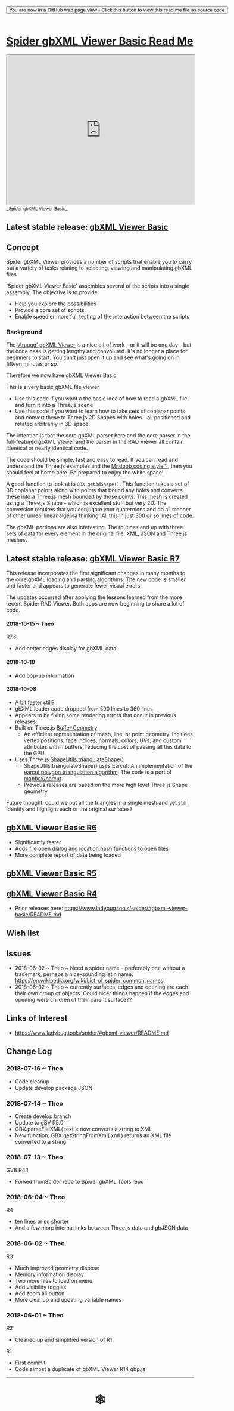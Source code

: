 
<span style=display:none; >[You are now in a GitHub source code view - click this link to view Read Me file as a web page]( https://www.ladybug.tools/spider-gbxml-tools/index.html#gbxml-viewer-basic/README.md "View file as a web page." )</span>

<div><input type=button class="btn btn-secondary btn-sm" onclick="window.location.href='https://github.com/ladybug-tools/spider-gbxml-tools/blob/master/gbxml-viewer-basic/README.md'" value='You are now in a GitHub web page view - Click this button to view this read me file as source code' ></div>

<br>

# [Spider gbXML Viewer Basic Read Me]( #gbxml-viewer-basic/README.md )


<iframe class=iframeReadMe src=https://www.ladybug.tools/spider-gbxml-tools/gbxml-viewer-basic/ width=100% height=400px >Iframes are not displayed on github.com</iframe>
_<small>Spider gbXML Viewer Basic</small>_

## Latest stable release: [gbXML Viewer Basic]( https://www.ladybug.tools/spider-gbxml-tools/gbxml-viewer-basic/ )

## Concept

Spider gbXML Viewer provides a number of scripts that enable you to carry out a variety of tasks relating to selecting, viewing and manipulating gbXML files.

'Spider gbXML Viewer Basic' assembles several of the scripts into a single assembly. The objective is to provide:

* Help you explore the possibilities
* Provide a core set of scripts
* Enable speedier more full testing of the interaction between the scripts

### Background

The ['Aragog' gbXML Viewer]( https://www.ladybug.tools/spider/gbxml-viewer/ ) is a nice bit of work - or it will be one day - but the code base is getting lengthy and convoluted. It's no longer a place for beginners to start. You can't just open it up and see what's going on in fifteen minutes or so.

Therefore we now have gbXML Viewer Basic

This is a very basic gbXML file viewer
* Use this code if you want a the basic idea of how to read a gbXML file and turn it into a Three.js scene
* Use this code if you want to learn how to take sets of coplanar points and convert these to Three.js 2D Shapes with holes - all positioned and rotated arbitrarily in 3D space.

The intention is that the core gbXML parser here and the core parser in the full-featured gbXML Viewer and the parser in the RAD Viewer all contain identical or nearly identical code.

The code should be simple, fast and easy to read. If you can read and understand the Three.js examples and the [Mr.doob coding style&trade; ]( https://github.com/mrdoob/three.js/wiki/Mr.doob's-Code-Style%E2%84%A2 ), then you should feel at home here. Be prepared to enjoy the white space!

A good function to look at is ```GBX.get3dShape()```. This function takes a set of 3D coplanar points along with points that bound any holes and converts these into a Three.js mesh bounded by those points. This mesh is created using a Three.js Shape - which is excellent stuff but very 2D. The conversion requires that you conjugate your quaternions and do all manner of other unreal linear algebra thinking. All this in just 300 or so lines of code.

The gbXML portions are also interesting. The routines end up with three sets of data for every element in the original file: XML, JSON and Three.js meshes.



## Latest stable release: [gbXML Viewer Basic R7]( https://www.ladybug.tools/spider-gbxml-tools/gbxml-viewer-basic/r7/spider-gbxml-viewer-basic.html )

This release incorporates the first significant changes in many months to the core gbXML loading and parsing algorithms. The new code is smaller and faster and appears to generate fewer visual errors.

The updates occurred after applying the lessons learned from the more recent Spider RAD Viewer. Both apps are now beginning to share a lot of code.

#### 2018-10-15 ~ Theo

R7.6
* Add better edges display for gbXML data

#### 2018-10-10

* Add pop-up information

#### 2018-10-08
* A bit faster still?
* gbXML loader code dropped from 590 lines to 360 lines
* Appears to be fixing some rendering errors that occur in previous releases
* Built on Three.js [Buffer Geometry]( https://threejs.org/docs/#api/en/core/BufferGeometry)
	* An efficient representation of mesh, line, or point geometry. Includes vertex positions, face indices, normals, colors, UVs, and custom attributes within buffers, reducing the cost of passing all this data to the GPU.
* Uses Three.js [ShapeUtils.triangulateShape()]( https://threejs.org/docs/#api/en/extras/ShapeUtils )
	* ShapeUtils.triangulateShape() uses Earcut: An implementation of the [earcut polygon triangulation algorithm]( https://en.wikipedia.org/wiki/Polygon_triangulation#Ear_clipping_method ). The code is a port of [mapbox/earcut]( https://github.com/mapbox/earcut ).
	* Previous releases are based on the more high level Three.js Shape geometry

Future thought: could we put all the triangles in a single mesh and yet still identify and highlight each of the original surfaces?

## [gbXML Viewer Basic R6]( https://rawgit.com/ladybug-tools/spider-gbxml-tools/master/gbxml-viewer-basic/r6/gbxml-viewer-basic.html )

* Significantly faster
* Adds file open dialog and location.hash functions to open files
* More complete report of data being loaded


## [gbXML Viewer Basic R5]( https://rawgit.com/ladybug-tools/spider-gbxml-tools/master/gbxml-viewer-basic/r5/gbxml-viewer-basic.html )


## [gbXML Viewer Basic R4]( https://www.ladybug.tools/spider-gbxml-tools/r4/gbxml-viewer-basic/index.html )

* Prior releases here: https://www.ladybug.tools/spider/#gbxml-viewer-basic/README.md


## Wish list



## Issues

* 2018-06-02 ~ Theo ~ Need a spider name - preferably one without a trademark, perhaps a nice-sounding latin name: https://en.wikipedia.org/wiki/List_of_spider_common_names
* 2018-06-02 ~ Theo ~ currently surfaces, edges and opening are each their own group of objects. Could nicer things happen if the edges and opening were children of their parent surface??


## Links of Interest

* https://www.ladybug.tools/spider/#gbxml-viewer/README.md



## Change Log


### 2018-07-16 ~ Theo

* Code cleanup
* Update develop package JSON

### 2018-07-14 ~ Theo

* Create develop branch
* Update to gBV R5.0
* GBX.parseFileXML( text ): now converts a string to XML
* New function: GBX.getStringFromXml( xml ) returns an XML file converted to a string

### 2018-07-13 ~ Theo

GVB R4.1
* Forked fromSpider repo to Spider gbXML Tools repo

### 2018-06-04 ~ Theo

R4
* ten lines or so shorter
* And a few more internal links between Three.js data and gbJSON data


### 2018-06-02 ~ Theo

R3
* Much improved geometry dispose
* Memory information display
* Two more files to load on menu
* Add visibility toggles
* Add zoom all button
* More cleanup and updating variable names


### 2018-06-01 ~ Theo

R2
* Cleaned up and simplified version of R1

R1
* First commit
* Code almost a duplicate of gbXML Viewer R14 gbp.js

***

# <center title="hello!" ><a href=javascript:window.scrollTo(0,0); style=text-decoration:none; > &#x1f578; </a></center>



